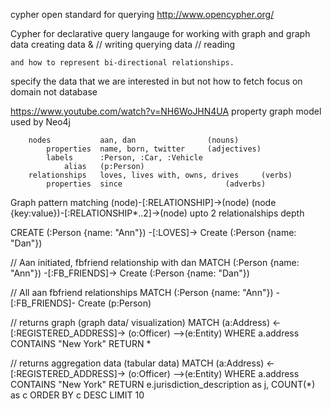 
cypher
	open standard for querying
	http://www.opencypher.org/

Cypher for
	declarative query langauge
	for working with graph and graph data
		creating data & // writing
		querying data	// reading

	and how to represent bi-directional relationships.

specify the data that we are interested in
	but not how to fetch
focus on domain
	not database

https://www.youtube.com/watch?v=NH6WoJHN4UA
	property graph model used by Neo4j

		nodes			aan, dan				(nouns)
			properties	name, born, twitter		(adjectives)
			labels		:Person, :Car, :Vehicle
				alias	(p:Person)
		relationships	loves, lives with, owns, drives		(verbs)
			properties	since						(adverbs)

Graph pattern matching
	(node)-[:RELATIONSHIP]->(node)
	(node {key:value})-[:RELATIONSHIP*..2]->(node)
		upto 2 relationalships depth


CREATE (:Person {name: "Ann"})		-[:LOVES]->		Create (:Person {name: "Dan"})

// Aan initiated, fbfriend relationship with dan
MATCH (:Person {name: "Ann"})		-[:FB_FRIENDS]->	Create (:Person {name: "Dan"})

// All aan fbfriend relationships
MATCH (:Person {name: "Ann"})		-[:FB_FRIENDS]-		Create (p:Person)


// returns graph (graph data/ visualization)
MATCH
	(a:Address)	<-[:REGISTERED_ADDRESS]->	(o:Officer) -->(e:Entity)
WHERE
	a.address CONTAINS "New York"
RETURN *


// returns aggregation data (tabular data)
MATCH
	(a:Address)	<-[:REGISTERED_ADDRESS]->	(o:Officer) -->(e:Entity)
WHERE
	a.address CONTAINS "New York"
RETURN
	e.jurisdiction_description as j,   COUNT(*) as c
ORDER BY
	c DESC
LIMIT
	10


